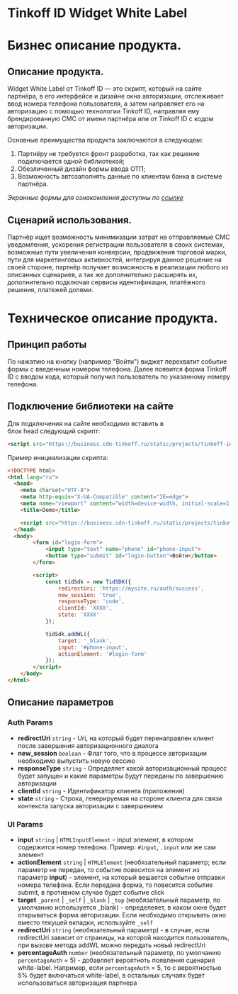 # Tinkoff ID Widget White Label

# Бизнес описание продукта.

## Описание продукта.

Widget White Label от Tinkoff ID — это скрипт, который на сайте партнёра, в его интерфейсе и дизайне окна авторизации, отслеживает ввод номера телефона пользователя, а затем направляет его на авторизацию с помощью технологии Tinkoff ID, направляя ему брендированную СМС от имени партнёра или от Tinkoff ID с кодом авторизации.

Основные преимущества продукта заключаются в следующем:

1. Партнёру не требуется фронт разработка, так как решение подключается одной библиотекой;
2. Обезличенный дизайн формы ввода ОТП;
3. Возможность автозаполнять данные по клиентам банка в системе партнёра.

*Экранные формы для ознакомления доступны по [ссылке](https://www.figma.com/file/zkb0gGyfejsh4wYVgr4CnX/WL-%D0%BD%D0%B0-%D0%BF%D1%80%D0%B8%D0%BC%D0%B5%D1%80%D0%B5-%D0%A2%D0%B5%D1%85%D0%BD%D0%BE%D0%BF%D0%B0%D1%80%D0%BA%D0%B0?node-id=0-1&t=0sUKUqgsfF6bp6zV-0)*

## Сценарий использования.
Партнёр ищет возможность минимизации затрат на отправляемые СМС уведомления, ускорения регистрации пользователя в своих системах, возможные пути увеличения конверсии, продвижения торговой марки, пути для маркетинговых активностей, интегрируя данное решение на своей стороне, партнёр получает возможность в реализации любого из описанных сценариев, а так же дополнительно расширять их, дополнительно подключая сервисы идентификации, платёжного решения, платежей долями.

# Техническое описание продукта.

## Принцип работы

По нажатию на кнопку (например "Войти") виджет перехватит событие формы с введенным номером телефона. Далее появится форма Tinkoff ID с вводом кода, который получил пользователь по указанному номеру телефона.

## Подключение библиотеки на сайте
Для подключения на сайте необходимо вставить в блок head следующий скрипт:
```html
<script src="https://business.cdn-tinkoff.ru/static/projects/tinkoff-id/widget.js"></script>
```

Пример инициализации скрипта:

```html
<!DOCTYPE html>
<html lang="ru">
  <head>
    <meta charset="UTF-8">
    <meta http-equiv="X-UA-Compatible" content="IE=edge">
    <meta name="viewport" content="width=device-width, initial-scale=1.0">
    <title>Demo</title>

    <script src="https://business.cdn-tinkoff.ru/static/projects/tinkoff-id/widget.js"></script>
  </head>
  <body>
		<form id="login-form">
  			<input type="text" name="phone" id="phone-input">
  			<button type="submit" id="login-button">Войти</button>
		</form>

		<script>
  			const tidSdk = new TidSDK({
      			redirectUri: 'https://mysite.ru/auth/success',
				new_session: 'true',
      			responseType: 'code',
      			clientId: 'XXXX',
      			state: 'XXXX'
    		});

  			tidSdk.addWL({
    			target: '_blank',
    			input: '#phone-input',
    			actionElement: '#login-form'
  			});
		</script>
	</body>
</html>
```

## Описание параметров
### Auth Params
  - **redirectUri** `string` - Uri, на который будет перенаправлен клиент после завершения авторизационного диалога
  - **new_session** `boolean` - Флаг того, что в процессе авторизации необходимо выпустить новую сессию
  - **responseType** `string` - Определяет какой авторизационный процесс будет запущен и какие параметры будут переданы по завершению авторизации
  - **clientId** `string` - Идентификатор клиента (приложения)
  - **state** `string` - Строка, генерируемая на стороне клиента для связи контекста запуска авторизации с завершением

### UI Params
  - **input** `string` | `HTMLInputElement` - input элемент, в котором содержится номер телефона. Пример: `#input`, `.input` или же сам элемент
  - **actionElement** `string` | `HTMLElement` (необязательный параметр; если параметр не передан, то событие повесится на элемент из параметр **input**) - элемент, на который вешается событие отправки номера телефона. Если передана форма, то повесится событие submit, в противном случае будет событие click
  - **target** `_parent` | `_self` | `_blank` | `_top` (необязательный параметр, по умолчанию используется _blank) - определеяет, в каком окне будет открываться форма авторизации. Если необходимо открывать окно вместо текущей вкладки, используйте `_self`
  - **redirectUri** `string` (необязательный параметр) - в случае, если redirectUri зависит от страницы, на которой находится пользователь, при вызове метода addWL можно передать новый redirectUri
  - **percentageAuth** `number` (необязательный параметр, по умолчанию `percentageAuth` = 5) - добавляет вероятноть появления сценария white-label. Например, если `percentageAuth` = 5, то с вероятностью 5% будет включаться white-label, в остальных случаях будет использоваться авторизация партнера
  